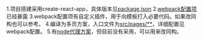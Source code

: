 1.项目搭建采用create-react-app，具体版本见[package.json](../package.json)
2.[webpack配置项](../config)已经暴露
3.webpack配置项有自定义插件，用于向模板打入必要代码。如果改同构也可以参考。
4.编译为多页方案，入口文件为[src/pages/**](../src/pages)，详细配置见webpack配置。
5.有[node代理方案](../public/server)，但目前没有采用，可以用来改同构。
